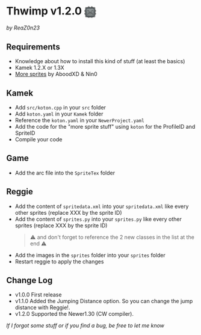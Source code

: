 # Thwimp v1.2.0 <img src="https://github.com/wakanameko/NSMBW-Custom-Sprites/blob/main/CustomSprites/Thwimp/Reggie/sprites/Koton_0.png" width="32" align="center" />
*by ReaZ0n23*


## Requirements
- Knowledge about how to install this kind of stuff (at least the basics)
- Kamek 1.2.X or 1.3X
- [More sprites](https://github.com/Synell/NSMBW-Custom-Sprites/releases/tag/MoreSprites) by AboodXD & Nin0


## Kamek
- Add `src/koton.cpp` in your `src` folder
- Add `koton.yaml` in your `Kamek` folder
- Reference the `koton.yaml` in your `NewerProject.yaml`
- Add the code for the "more sprite stuff" using `koton` for the ProfileID and SpriteID
- Compile your code


## Game
- Add the arc file into the `SpriteTex` folder


## Reggie
- Add the content of `spritedata.xml` into your `spritedata.xml` like every other sprites (replace XXX by the sprite ID)
- Add the content of `sprites.py` into your `sprites.py` like every other sprites (replace XXX by the sprite ID)
	> ⚠️ and don't forget to reference the 2 new classes in the list at the end ⚠️
- Add the images in the `sprites` folder into your `sprites` folder
- Restart reggie to apply the changes


## Change Log
 - v1.0.0
   First release
 - v1.1.0
   Added the Jumping Distance option. So you can change the jump distance with Reggie!.
 - v1.2.0
   Supported the Newer1.30 (CW compiler).  


*If I forgot some stuff or if you find a bug, be free to let me know*
